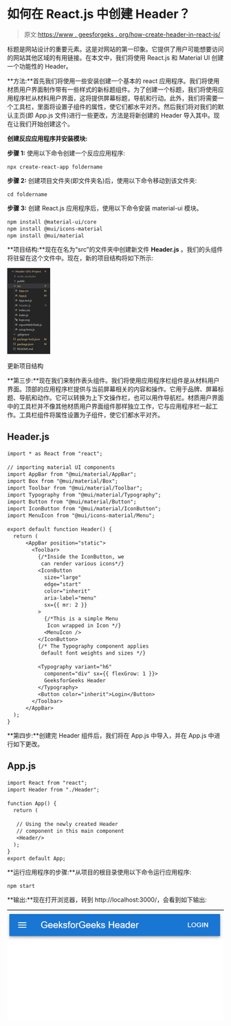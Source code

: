 # 如何在 React.js 中创建 Header？

> 原文:[https://www . geesforgeks . org/how-create-header-in-react-js/](https://www.geeksforgeeks.org/how-to-create-header-in-react-js/)

标题是网站设计的重要元素。这是对网站的第一印象。它提供了用户可能想要访问的网站其他区域的有用链接。在本文中，我们将使用 React.js 和 Material UI 创建一个功能性的 Header。

**方法:**首先我们将使用一些安装创建一个基本的 react 应用程序。我们将使用材质用户界面制作带有一些样式的新标题组件。为了创建一个标题，我们将使用应用程序栏从材料用户界面，这将提供屏幕标题，导航和行动。此外，我们将需要一个工具栏，里面将设置子组件的属性，使它们都水平对齐。然后我们将对我们的默认主页(即 App.js 文件)进行一些更改，方法是将新创建的 Header 导入其中。现在让我们开始创建这个。

**创建反应应用程序并安装模块:**

**步骤 1:** 使用以下命令创建一个反应应用程序:

```
npx create-react-app foldername
```

**步骤 2:** 创建项目文件夹(即文件夹名)后，使用以下命令移动到该文件夹:

```
cd foldername
```

**步骤 3:** 创建 React.js 应用程序后，使用以下命令安装 material-ui 模块。

```
npm install @material-ui/core
npm install @mui/icons-material
npm install @mui/material
```

**项目结构:**现在在名为“src”的文件夹中创建新文件 **Header.js** 。我们的头组件将驻留在这个文件中。现在，新的项目结构将如下所示:

![](img/94a43eaa994fd449163427b5a0fbc045.png)

更新项目结构

**第三步:**现在我们来制作表头组件。我们将使用应用程序栏组件是从材料用户界面。顶部的应用程序栏提供与当前屏幕相关的内容和操作。它用于品牌、屏幕标题、导航和动作。它可以转换为上下文操作栏，也可以用作导航栏。材质用户界面中的工具栏并不像其他材质用户界面组件那样独立工作，它与应用程序栏一起工作。工具栏组件将属性设置为子组件，使它们都水平对齐。

## Header.js

```
import * as React from "react";

// importing material UI components
import AppBar from "@mui/material/AppBar";
import Box from "@mui/material/Box";
import Toolbar from "@mui/material/Toolbar";
import Typography from "@mui/material/Typography";
import Button from "@mui/material/Button";
import IconButton from "@mui/material/IconButton";
import MenuIcon from "@mui/icons-material/Menu";

export default function Header() {
  return (
      <AppBar position="static">
        <Toolbar>
          {/*Inside the IconButton, we 
           can render various icons*/}
          <IconButton
            size="large"
            edge="start"
            color="inherit"
            aria-label="menu"
            sx={{ mr: 2 }}
          >
            {/*This is a simple Menu 
             Icon wrapped in Icon */}
            <MenuIcon />
          </IconButton>
          {/* The Typography component applies 
           default font weights and sizes */}

          <Typography variant="h6" 
            component="div" sx={{ flexGrow: 1 }}>
            GeeksforGeeks Header
          </Typography>
          <Button color="inherit">Login</Button>
        </Toolbar>
      </AppBar>
  );
}
```

**第四步:**创建完 Header 组件后，我们将在 App.js 中导入，并在 App.js 中进行如下更改。

## App.js

```
import React from "react";
import Header from "./Header";

function App() {
  return (

   // Using the newly created Header 
   // component in this main component
   <Header/>
  );
}
export default App;
```

**运行应用程序的步骤:**从项目的根目录使用以下命令运行应用程序:

```
npm start
```

**输出:**现在打开浏览器，转到 http://localhost:3000/，会看到如下输出:

![](img/2943b8b117a551a972baf7a09a5f690a.png)